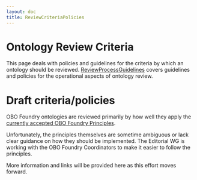 ```yaml
---
layout: doc
title: ReviewCriteriaPolicies
---
```


# Ontology Review Criteria #

This page deals with policies and guidelines for the criteria by which an ontology should be reviewed. [ReviewProcessGuidelines](http://code.google.com/p/obo-foundry-operations-committee/wiki/ReviewProcessGuidelines) covers guidelines and policies for the operational aspects of ontology review.


# Draft criteria/policies #

OBO Foundry ontologies are reviewed primarily by how well they apply the [currently accepted OBO Foundry Principles](http://www.obofoundry.org/wiki/index.php/Category:Accepted).

Unfortunately, the principles themselves are sometime ambiguous or lack clear guidance on how they should be implemented. The Editorial WG is working with the OBO Foundry Coordinators to make it easier to follow the principles.

More information and links will be provided here as this effort moves forward.
